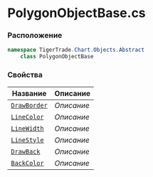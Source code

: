 
# PolygonObjectBase.cs
### Расположение
```csharp
namespace TigerTrade.Chart.Objects.Abstract  
    class PolygonObjectBase
```

### Свойства
| Название | Описание |
| --- | --- |
| [`DrawBorder`](./Свойства/DrawBorder.md) | *Описание* |
| [`LineColor`](./Свойства/LineColor.md) | *Описание* |
| [`LineWidth`](./Свойства/LineWidth.md) | *Описание* |
| [`LineStyle`](./Свойства/LineStyle.md) | *Описание* |
| [`DrawBack`](./Свойства/DrawBack.md) | *Описание* |
| [`BackColor`](./Свойства/BackColor.md) | *Описание* |
